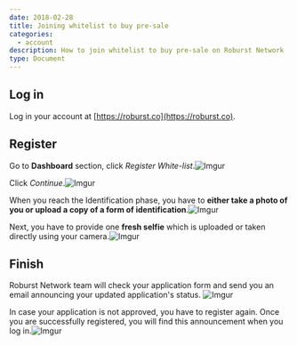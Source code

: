 ```yaml
---
date: 2018-02-28
title: Joining whitelist to buy pre-sale
categories:
  - account
description: How to join whitelist to buy pre-sale on Roburst Network
type: Document
---
```

## Log in 
Log in your account at [https://roburst.co](https://roburst.co).
## Register

Go to **Dashboard** section, click _Register White-list_.![Imgur](https://i.imgur.com/Ot3JcNr.png)

Click _Continue_.![Imgur](https://i.imgur.com/cXLbVrz.png)

When you reach the Identification phase, you have to **either take a photo of you or upload a copy of a form of identification**.![Imgur](https://i.imgur.com/uFyPb49.png)

Next, you have to provide one **fresh selfie** which is uploaded or taken directly using your camera.![Imgur](https://i.imgur.com/kdoz7FD.png)

## Finish
Roburst Network team will check your application form and send you an email announcing your updated application's status. ![Imgur](https://i.imgur.com/hwKWyNF.png)

In case your application is not approved, you have to register again.
Once you are successfully registered, you will find this announcement when you log in.![Imgur](https://i.imgur.com/naTb504.png)